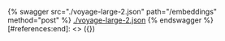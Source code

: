 [#references:start]: <> ({ "template": "openapi" })
{% swagger src="./voyage-large-2.json" path="/embeddings" method="post" %}
[./voyage-large-2.json](./voyage-large-2.json)
{% endswagger %}
[#references:end]: <> ({})